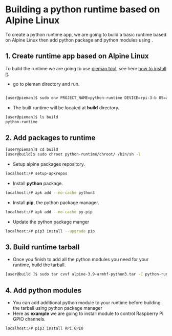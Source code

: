 # Building a python runtime based on Alpine Linux

To create a python runtime app, we are going to build a basic runtime based on Alpine Linux  then add python package
and python modules using .


## 1. Create runtime app based on Alpine Linux

To build the runtime we are going to use [pieman tool](https://github.com/tolstoyevsky/pieman), see here [how to install it](../apps/build/build-runtime#installing--pieman-tool).

   - go to pieman directory and run.

```bash

[user@pieman]$ sudo env PROJECT_NAME=python-runtime DEVICE=rpi-3-b OS=alpine-3.9-armhf CREATE_ONLY_CHROOT=true ./pieman.sh

```
   - The built runtime will be located at **build** directory.

```bash
[user@pieman]$ ls build
python-runtime

```


## 2. Add packages to runtime


```bash
[user@pieman]$ cd build
[user@build]$ sudo chroot python-runtime/chroot/ /bin/sh -l
```

   - Setup alpine packages repository.

```bash
localhost:/# setup-apkrepos
```
   - Install **python** package.

```bash
localhost:/# apk add --no-cache python3
```
   - Install **pip**, the python package manager.

```bash   
localhost:/# apk add --no-cache py-pip
```
   - Update the python package manger 
 
 ```bash
 localhost:/# pip3 install --upgrade pip
 ```
  
  
## 3. Build runtime tarball

   - Once you finish to add all the python modules you need for your runtime, build the tarball.

```bash
[user@build ]$ sudo tar cvvf alpine-3.9-armhf-python3.tar -C python-runtime/chroot/ .
```

## 4. Add python modules

   - You can add additional python module to your runtime before building the tarball using python package manager
   - Here as **example** we are going to install module to control Raspberry Pi GPIO channels. 


```bash 
localhost:/# pip3 install RPi.GPIO
```


